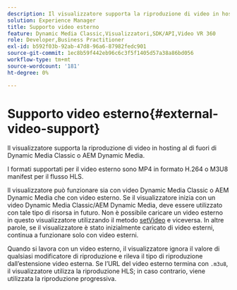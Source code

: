 ```yaml
---
description: Il visualizzatore supporta la riproduzione di video in hosting al di fuori di Dynamic Media Classic o AEM Dynamic Media.
solution: Experience Manager
title: Supporto video esterno
feature: Dynamic Media Classic,Visualizzatori,SDK/API,Video VR 360
role: Developer,Business Practitioner
exl-id: b592f03b-92ab-47d8-96a6-87982fedc901
source-git-commit: 1ec8b59f442eb96c6c3f5f1405d57a38a86bd056
workflow-type: tm+mt
source-wordcount: '181'
ht-degree: 0%

---
```


# Supporto video esterno{#external-video-support}

Il visualizzatore supporta la riproduzione di video in hosting al di fuori di Dynamic Media Classic o AEM Dynamic Media.

I formati supportati per il video esterno sono MP4 in formato H.264 o M3U8 manifest per il flusso HLS.

Il visualizzatore può funzionare sia con video Dynamic Media Classic o AEM Dynamic Media che con video esterno. Se il visualizzatore inizia con un video Dynamic Media Classic/AEM Dynamic Media, deve essere utilizzato con tale tipo di risorsa in futuro. Non è possibile caricare un video esterno in questo visualizzatore utilizzando il metodo [setVideo](../../c-html5-aem-asset-viewers/c-html5-aem-video360/c-html5-aem-video360-javascriptapiref/r-html5-aem-video360-javascriptapiref-setvideo.md#reference-85d3422d6ce64a36ac74827120b5a17c) e viceversa. In altre parole, se il visualizzatore è stato inizialmente caricato di video esterni, continua a funzionare solo con video esterni.

Quando si lavora con un video esterno, il visualizzatore ignora il valore di qualsiasi modificatore di riproduzione e rileva il tipo di riproduzione dall’estensione video esterna. Se l’URL del video esterno termina con `.m3u8`, il visualizzatore utilizza la riproduzione HLS; in caso contrario, viene utilizzata la riproduzione progressiva.
